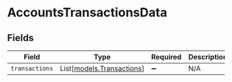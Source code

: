 # AccountsTransactionsData


## Fields

| Field                                                  | Type                                                   | Required                                               | Description                                            |
| ------------------------------------------------------ | ------------------------------------------------------ | ------------------------------------------------------ | ------------------------------------------------------ |
| `transactions`                                         | List[[models.Transactions](../models/transactions.md)] | :heavy_minus_sign:                                     | N/A                                                    |